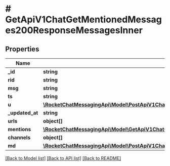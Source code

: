 # # GetApiV1ChatGetMentionedMessages200ResponseMessagesInner

## Properties

Name | Type | Description | Notes
------------ | ------------- | ------------- | -------------
**_id** | **string** |  | [optional]
**rid** | **string** |  | [optional]
**msg** | **string** |  | [optional]
**ts** | **string** |  | [optional]
**u** | [**\RocketChatMessagingApi\Model\PostApiV1ChatDelete200ResponseMessageU**](PostApiV1ChatDelete200ResponseMessageU.md) |  | [optional]
**_updated_at** | **string** |  | [optional]
**urls** | **object[]** |  | [optional]
**mentions** | [**\RocketChatMessagingApi\Model\GetApiV1ChatGetMentionedMessages200ResponseMessagesInnerMentionsInner[]**](GetApiV1ChatGetMentionedMessages200ResponseMessagesInnerMentionsInner.md) |  | [optional]
**channels** | **object[]** |  | [optional]
**md** | [**\RocketChatMessagingApi\Model\PostApiV1ChatUpdate200ResponseMessageMdInner[]**](PostApiV1ChatUpdate200ResponseMessageMdInner.md) |  | [optional]

[[Back to Model list]](../../README.md#models) [[Back to API list]](../../README.md#endpoints) [[Back to README]](../../README.md)
